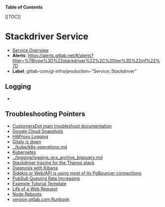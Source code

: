 <!-- MARKER: do not edit this section directly. Edit services/service-catalog.yml then run scripts/generate-docs -->

**Table of Contents**

[[_TOC_]]

# Stackdriver Service

* [Service Overview](https://dashboards.gitlab.net/d/USVj3qHmk/logging)
* **Alerts**: <https://alerts.gitlab.net/#/alerts?filter=%7Btype%3D%22stackdriver%22%2C%20tier%3D%22inf%22%7D>
* **Label**: gitlab-com/gl-infra/production~"Service::Stackdriver"

## Logging

* []()

## Troubleshooting Pointers

* [CustomersDot main troubleshoot documentation](../customersdot/overview.md)
* [Google Cloud Snapshots](../disaster-recovery/gcp-snapshots.md)
* [HAProxy Logging](../frontend/haproxy-logging.md)
* [Gitaly is down](../gitaly/gitaly-down.md)
* [../kube/k8s-operations.md](../kube/k8s-operations.md)
* [Kubernetes](../kube/kubernetes.md)
* [../logging/logging_gcs_archive_bigquery.md](../logging/logging_gcs_archive_bigquery.md)
* [Stackdriver tracing for the Thanos stack](../monitoring/thanos-tracing.md)
* [Diagnosis with Kibana](../onboarding/kibana-diagnosis.md)
* [Sidekiq or Web/API is using most of its PgBouncer connections](../pgbouncer/pgbouncer-saturation.md)
* [PubSub Queuing Rate Increasing](../pubsub/pubsub-queing.md)
* [Example Tutorial Template](../tutorials/example_tutorial_template.md)
* [Life of a Web Request](../tutorials/overview_life_of_a_web_request.md)
* [Node Reboots](../uncategorized/node-reboots.md)
* [version.gitlab.com Runbook](../version/version-gitlab-com.md)
<!-- END_MARKER -->

<!-- ## Summary -->

<!-- ## Architecture -->

<!-- ## Performance -->

<!-- ## Scalability -->

<!-- ## Availability -->

<!-- ## Durability -->

<!-- ## Security/Compliance -->

<!-- ## Monitoring/Alerting -->

<!-- ## Links to further Documentation -->
